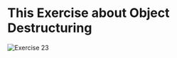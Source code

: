 <h1> This Exercise about Object Destructuring</h1>


![Exercise 23](https://github.com/azzatosma/dugsiiye-js-exercises/blob/main/assets/jsexe23.jpg)

